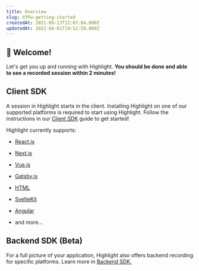```yaml
---
title: Overview
slug: XfPw-getting-started
createdAt: 2021-09-13T22:07:04.000Z
updatedAt: 2022-04-01T19:52:59.000Z
---
```


## 👋 Welcome!

Let's get you up and running with Highlight. **You should be done and able to see a recorded session within 2 minutes!**

## Client SDK

A session in Highlight starts in the client. Installing Highlight on one of our supported platforms is required to start using Highlight. Follow the instructions in our [Client SDK](/getting-started/client-sdk) guide to get started!

Highlight currently supports:&#x20;

*   [React.js](/getting-started/client-sdk/reactjs)&#x20;

*   [Next.js](/getting-started/client-sdk/nextjs)&#x20;

*   [Vue.js](/getting-started/client-sdk/vuejs)&#x20;

*   [Gatsby.js](/getting-started/client-sdk/gatsbyjs)&#x20;

*   [HTML](/getting-started/client-sdk/html)

*   [SvelteKit](/getting-started/client-sdk/sveltekit)&#x20;

*   [Angular](/getting-started/client-sdk/angular)&#x20;

*   and more...

## Backend SDK (Beta)

For a full picture of your application, Highlight also offers backend recording for specific platforms. Learn more in [Backend SDK.](/getting-started/backend-sdk)
